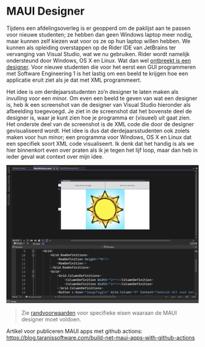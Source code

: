 # MAUI Designer

Tijdens een afdelingsoverleg is er geopperd om de paklijst aan te passen voor nieuwe studenten; ze hebben dan geen Windows laptop meer nodig, maar kunnen zelf kiezen wat voor os ze op hun laptop willen hebben. We kunnen als opleiding overstappen op de Rider IDE van JetBrains ter vervanging van Visual Studio, wat we nu gebruiken. Rider wordt namelijk ondersteund door Windows, OS X en Linux. Wat dan wel [ontbreekt is een designer](https://youtrack.jetbrains.com/issue/RIDER-94643/XAML-User-Interface-Designer-for-MAUI). Voor nieuwe studenten die voor het eerst een GUI programmeren met Software Engineering 1 is het lastig om een beeld te krijgen hoe een applicatie eruit ziet als je dat met XML programmeert.

Het idee is om derdejaarsstudenten zo’n designer te laten maken als invulling voor een minor. Om even een beeld te geven van wat een designer is, heb ik een screenshot van de designer van Visual Studio hieronder als afbeelding toegevoegd. Je ziet in de screenshot dat het bovenste deel de designer is, waar je kunt zien hoe je programma er (visueel) uit gaat zien. Het onderste deel van de screenshot is de XML code die door de designer gevisualiseerd wordt. Het idee is dus dat derdejaarsstudenten ook zoiets maken voor hun minor; een programma voor Windows, OS X en Linux dat een specifiek soort XML code visualiseert. Ik denk dat het handig is als we hier binnenkort even over praten als ik je tegen het lijf loop, maar dan heb in ieder geval wat context over mijn idee.

![Screenshot van Visual Studio](doc/visual%20studio%20designer.png)

> Zie [randvoorwaarden](doc/randvoorwaarden.md) voor specifieke eisen waaraan de MAUI designer moet voldoen.

Artikel voor publiceren MAUI apps met github actions:
https://blog.taranissoftware.com/build-net-maui-apps-with-github-actions
